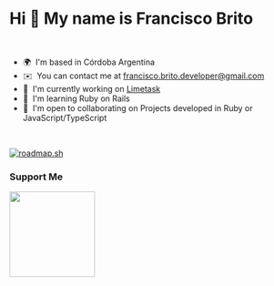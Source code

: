 # Hi 👋 My name is Francisco Brito
<br/>

- 🌍  I'm based in Córdoba Argentina
- ✉️  You can contact me at [francisco.brito.developer@gmail.com](mailto:francisco.brito.developer@gmail.com)
- 🚀  I'm currently working on [Limetask](http://github.com/FranciscoJBrito/limetask)
- 🧠  I'm learning Ruby on Rails
- 🤝  I'm open to collaborating on Projects developed in Ruby or JavaScript/TypeScript

<br/>

[![roadmap.sh](https://api.roadmap.sh/v1-badge/tall/65dbb9a0aec67f2e2a977234?variant=dark)](https://roadmap.sh)

### Support Me

<span style="display: inline-block; margin-right: 0.25rem;"><a href="https://www.buymeacoffee.com/franciscobrito"><img src="https://cdn.buymeacoffee.com/buttons/v2/default-yellow.png" width="150"/></a></span>
